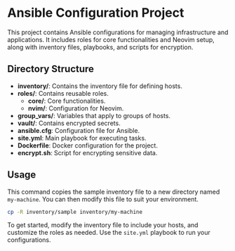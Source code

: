 # Ansible Configuration Project

This project contains Ansible configurations for managing
infrastructure and applications. It includes roles for core
functionalities and Neovim setup, along with inventory files,
playbooks, and scripts for encryption.

## Directory Structure

- **inventory/**: Contains the inventory file for defining hosts.
- **roles/**: Contains reusable roles.
  - **core/**: Core functionalities.
  - **nvim/**: Configuration for Neovim.
- **group_vars/**: Variables that apply to groups of hosts.
- **vault/**: Contains encrypted secrets.
- **ansible.cfg**: Configuration file for Ansible.
- **site.yml**: Main playbook for executing tasks.
- **Dockerfile**: Docker configuration for the project.
- **encrypt.sh**: Script for encrypting sensitive data.

## Usage

This command copies the sample inventory file to a new directory
named `my-machine`. You can then modify this file to suit your
environment.

```bash
cp -R inventory/sample inventory/my-machine
```

To get started, modify the inventory file to include your hosts, and
customize the roles as needed. Use the `site.yml` playbook to run your
configurations.
